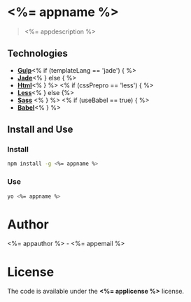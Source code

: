 # <%= appname %>

> <%= appdescription %>

## Technologies

- [**Gulp**](http://gulpjs.com)<% if (templateLang == 'jade') { %>
- [**Jade**](http://jade-lang.com)<% } else { %>
- [**Html**](https://developer.mozilla.org/es/docs/HTML/HTML5)<% } %> <% if (cssPrepro == 'less') { %>
- [**Less**](http://lesscss.org)<% } else {%>
- [**Sass**](http://sass-lang.com) <% } %> <% if (useBabel == true) { %>
- [**Babel**](https://babeljs.io)<% } %>

## Install and Use

### Install

```bash
npm install -g <%= appname %>
```

### Use 

```bash
yo <%= appname %>
```

# Author 

<%= appauthor %> - <%= appemail %>

# License 

The code is available under the **<%= applicense %>** license. 
